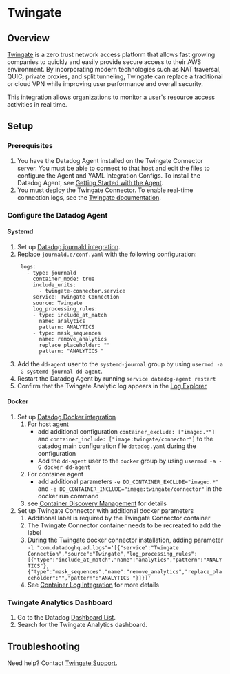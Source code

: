 # Twingate

## Overview

[Twingate][1] is a zero trust network access platform that allows fast growing companies to quickly and easily provide secure access to their AWS environment. By incorporating modern technologies such as NAT traversal, QUIC, private proxies, and split tunneling, Twingate can replace a traditional or cloud VPN while improving user performance and overall security.

This integration allows organizations to monitor a user's resource access activities in real time.

## Setup
### Prerequisites
1. You have the Datadog Agent installed on the Twingate Connector server. You must be able to connect to that host and edit the files to configure the Agent and YAML Integration Configs. To install the Datadog Agent, see [Getting Started with the Agent][11].
2. You must deploy the Twingate Connector. To enable real-time connection logs, see the [Twingate documentation][3].

### Configure the Datadog Agent
#### Systemd
1. Set up [Datadog journald integration][5].
2. Replace `journald.d/conf.yaml` with the following configuration:
   ```
    logs:
      - type: journald
        container_mode: true
        include_units:
          - twingate-connector.service
        service: Twingate Connection
        source: Twingate
        log_processing_rules:
        - type: include_at_match
          name: analytics
          pattern: ANALYTICS
        - type: mask_sequences
          name: remove_analytics
          replace_placeholder: ""
          pattern: "ANALYTICS "
   ```
3. Add the `dd-agent` user to the `systemd-journal` group by using `usermod -a -G systemd-journal dd-agent`.
4. Restart the Datadog Agent by running `service datadog-agent restart`
5. Confirm that the Twingate Analytic log appears in the [Log Explorer][10]


#### Docker
1. Set up [Datadog Docker integration][13]
      1. For host agent
         * add additional configuration `container_exclude: ["image:.*"]` and `container_include: ["image:twingate/connector"]` to the datadog main configuration file `datadog.yaml` during the configuration
         * Add the `dd-agent` user to the `docker` group by using `usermod -a -G docker dd-agent`
      2. For container agent
         * add additional parameters `-e DD_CONTAINER_EXCLUDE="image:.*"` and `-e DD_CONTAINER_INCLUDE="image:twingate/connector"` in the docker run command
      3. see [Container Discovery Management][14] for details
2. Set up Twingate Connector with additional docker parameters
   1. Additional label is required by the Twingate Connector container
   2. The Twingate Connector container needs to be recreated to add the label
   3. During the Twingate docker connector installation, adding parameter `-l "com.datadoghq.ad.logs"='[{"service":"Twingate Connection","source":"Twingate","log_processing_rules":[{"type":"include_at_match","name":"analytics","pattern":"ANALYTICS"},{"type":"mask_sequences","name":"remove_analytics","replace_placeholder":"","pattern":"ANALYTICS "}]}]'` 
   4. See [Container Log Integration][15] for more details

### Twingate Analytics Dashboard
1. Go to the Datadog [Dashboard List][12].
2. Search for the Twingate Analytics dashboard.

## Troubleshooting
Need help? Contact [Twingate Support][2].

[1]: https://www.twingate.com/
[2]: https://help.twingate.com/hc/en-us
[3]: https://docs.twingate.com/docs/connector-real-time-logs
[4]: https://app.datadoghq.com/account/settings#agent
[5]: https://docs.datadoghq.com/agent/logs/?tab=journald
[6]: https://docs.datadoghq.com/logs/explorer/facets/#manage-facets
[7]: https://docs.datadoghq.com/logs/log_configuration/pipelines/?tab=source#create-a-pipeline
[8]: https://raw.githubusercontent.com/Twingate-Labs/datadog-integrations-extras/master/twingate/images/dashboard.png
[9]: https://docs.datadoghq.com/logs/explorer/facets/#measures
[10]: https://app.datadoghq.com/logs
[11]: https://docs.datadoghq.com/getting_started/agent/
[12]: https://app.datadoghq.com/dashboard/lists
[13]: https://docs.datadoghq.com/containers/docker/log/?tab=containerinstallation#installation
[14]: https://docs.datadoghq.com/agent/guide/autodiscovery-management/?tab=agent_
[15]: https://docs.datadoghq.com/containers/docker/log/?tab=containerinstallation#log-integrations
